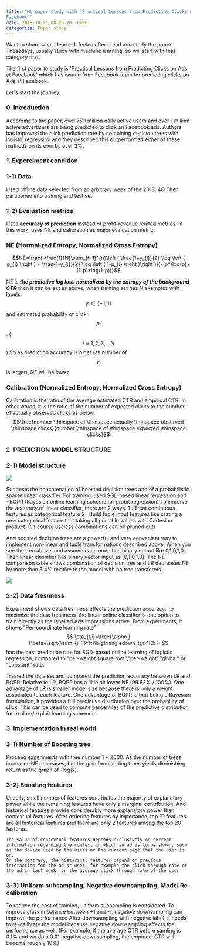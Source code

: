 ```yaml
---
title: "ML paper study with 'Practical Lessons from Predicting Clicks on Ads at
Facebook'"
date: 2018-10-21 08:26:28 -0400
categories: Paper study
---
```


Want to share what I learned, feeled after I read and study the paper.
Thesedays, usually study with machine learning, so will start with that category first.

The first paper to study is 'Practical Lessons from Predicting Clicks on Ads at
Facebook' which has issued from Facebook team for predicting clicks on Ads at Facebook.

Let's start the journey.  

### 0. Introduction
According to the paper, over 750 million daily active
users and over 1 million active advertisers are being predicted to click on Facebook ads.
Authors has improved the click prediction rate by combining decision trees with logistic regression and they described this outperformed either of these mathods on its own by over 3%.

### 1. Expereiment condition
### 1-1) Data
Used offline data selected from an arbitrary week of the 2013, 4Q
Then partitioned into training and test set

### 1-2) Evaluation metrics
Uses **accuracy of prediction** instead of profit-revenue related metrics. In this work, uses NE and calibration as major evaluation metric.

###	NE (Normalized Entropy, Normalized Cross Entropy)
$$NE=\frac{-\frac{1}{N}\sum_{i=1}^{n}\left ( \frac{1+y_{i}}{2} \log \left ( p_{i} \right ) + \frac{1-y_{i}}{2} \log \left ( 1-p_{i} \right )\right )}{-(p*\log(p)+(1-p)*log(1-p))}$$

NE is ***the predictive log loss normalized by the entropy of the background
CTR*** then it can be set as above,
when training set has N examples with labels $$y_{i}\in\left \{-1,1  \right \}$$ and estimated probability of click $$p_{i}$$. ($$ i=1,2,3,...N$$)
So as prediction accuracy is higer (as number of $$y_{i}$$ is larger), NE will be lower.

###	Calibration (Normalized Entropy, Normalized Cross Entropy)
Calibration is the ratio of the average estimated CTR and empirical CTR.
In other words, it is the ratio of the number of expected clicks to the number of actually observed clicks as below.
$$\frac{number \thinspace of \thinspace actually \thinspace observed \thinspace clicks}{number \thinspace of \thinspace expected \thinspace clicks}$$

### 2. PREDICTION MODEL STRUCTURE
### 2-1) Model structure
![](https://github.com/puhuk/puhuk.github.io/blob/master/img/FB-tree.PNG?raw=true)

Suggests the concatenation of boosted decision trees and of a probabilistic
sparse linear classifier.
For training, used SGD based linear regression and *BOPR (Bayesian online learning scheme for probit regression)
To imporve the accuracy of linear classifier, there are 2 ways.
 1 : Treat continuous features as categorical feature
 2 : Build tuple input features like crating a new categorical feature that taking all possible values with Cartesian product. (Of course useless combinations can be pruned out)

And boosted decision trees are a powerful and very convenient way to implement non-linear and tuple transformations described above.
When you see the tree above, and assume each node has binary output like 0,1,0,1,0. Then linear classifier has binary vector input as [0,1,0,1,0].
The NE comparison table shows combination of decision tree and LR decreases NE by more than 3.4% relative to the model with no tree transforms.

![](https://github.com/puhuk/puhuk.github.io/blob/master/img/FB-comp_table.PNG?raw=true)

### 2-2) Data freshness
Experiment shows data freshness effects the prediction accuracy. To maximize the data freshness, the linear online classifier is one option to train directly as the labelled Ads impressions arrive.
From experiments, it shows "Per-coordinate learning rate"
$$
\eta_{t,i}=\frac{\alpha }{\beta+\sqrt{\sum_{j=1}^{t}\bigtriangledown_{j,i}^{2}}}
$$
has the best prediction rate for SGD-based online learning of logistic regression, compared to "per-weight square root","per-weight","global" or "constant" rate.

Trained the data set and compared the prediction accuracy between LR and BOPR. Relative to LR, BOPR has a liitle bit lower NE (99.82% / 100%).
One advantage of LR is smaller model size because there is only a weight associated to each feature.
One advantage of BOPR is that being a
Bayesian formulation, it provides a full predictive distribution
over the probability of click. This can be used to compute percentiles of the predictive distribution for explore/exploit learning schemes.

### 3. Implementation in real world
### 3-1) Number of Boosting tree
Proceed experiments with tree number 1 ~ 2000. As the number of trees increases NE decreases, but the gain from adding trees yields diminishing return as the graph of -log(x).

### 3-2) Boosting features
Usually, small number of features contributes the majority
of explanatory power while the remaining features have
only a marginal contribution.
And historical features provide considerably more explanatory power than contextual features. After ordering features by importance, top 10 features are all historical features and there are only 2 features among the top 20 features.
```
The value of contextual features depends exclusively on current information regarding the context in which an ad is to be shown, such as the device used by the users or the current page that the user is on.
On the contrary, the historical features depend on previous interaction for the ad or user, for example the click through rate of the ad in last week, or the average click through rate of the user
```

### 3-3) Uniform subsampling, Negative downsampling, Model Re-calibration
To reduce the cost of training, uniform subsampling is considered.
To improve class imbalance between +1 and -1, negative downsampling can improve the performance
After downsampling with negative label, it needs to re-calibrate the model because negative downsampling effects the performance as well.
(For example, if the average CTR before samling is 0.1% and we do a 0.01 negative downsampling, the empirical CTR will become roughly 10%)



















